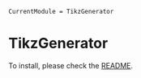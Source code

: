 ```@meta
CurrentModule = TikzGenerator
```

# TikzGenerator

To install, please check the [README](https://github.com/GiggleLiu/TikzGenerator.jl).
